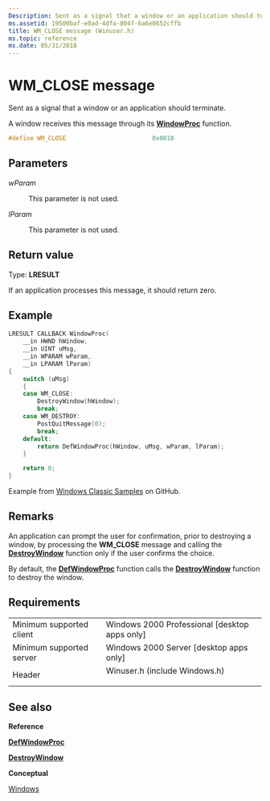 ```yaml
---
Description: Sent as a signal that a window or an application should terminate.
ms.assetid: 19500baf-e0ad-4dfa-804f-6a6e0652cffb
title: WM_CLOSE message (Winuser.h)
ms.topic: reference
ms.date: 05/31/2018
---
```


# WM\_CLOSE message

Sent as a signal that a window or an application should terminate.

A window receives this message through its [**WindowProc**](/previous-versions/windows/desktop/legacy/ms633573(v=vs.85)) function.


```C++
#define WM_CLOSE                        0x0010
```



## Parameters

<dl> <dt>

*wParam* 
</dt> <dd>

This parameter is not used.

</dd> <dt>

*lParam* 
</dt> <dd>

This parameter is not used.

</dd> </dl>

## Return value

Type: **LRESULT**

If an application processes this message, it should return zero.

## Example

```cpp
LRESULT CALLBACK WindowProc(
    __in HWND hWindow,
    __in UINT uMsg,
    __in WPARAM wParam,
    __in LPARAM lParam)
{
    switch (uMsg)
    {
    case WM_CLOSE:
        DestroyWindow(hWindow);
        break;
    case WM_DESTROY:
        PostQuitMessage(0);
        break;
    default:
        return DefWindowProc(hWindow, uMsg, wParam, lParam);
    }

    return 0;
}
```
Example from [Windows Classic Samples](https://github.com/microsoft/Windows-classic-samples/blob/1d363ff4bd17d8e20415b92e2ee989d615cc0d91/Samples/RadialController/cpp/RadialController.cpp) on GitHub.


## Remarks

An application can prompt the user for confirmation, prior to destroying a window, by processing the **WM\_CLOSE** message and calling the [**DestroyWindow**](/windows/win32/api/winuser/nf-winuser-destroywindow) function only if the user confirms the choice.

By default, the [**DefWindowProc**](/windows/desktop/api/winuser/nf-winuser-defwindowproca) function calls the [**DestroyWindow**](/windows/win32/api/winuser/nf-winuser-destroywindow) function to destroy the window.

## Requirements



|                                     |                                                                                                          |
|-------------------------------------|----------------------------------------------------------------------------------------------------------|
| Minimum supported client<br/> | Windows 2000 Professional \[desktop apps only\]<br/>                                               |
| Minimum supported server<br/> | Windows 2000 Server \[desktop apps only\]<br/>                                                     |
| Header<br/>                   | <dl> <dt>Winuser.h (include Windows.h)</dt> </dl> |



## See also

<dl> <dt>

**Reference**
</dt> <dt>

[**DefWindowProc**](/windows/desktop/api/winuser/nf-winuser-defwindowproca)
</dt> <dt>

[**DestroyWindow**](/windows/win32/api/winuser/nf-winuser-destroywindow)
</dt> <dt>

**Conceptual**
</dt> <dt>

[Windows](windows.md)
</dt> </dl>

 

 